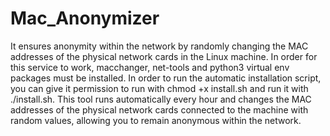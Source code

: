 # Mac_Anonymizer
It ensures anonymity within the network by randomly changing the MAC addresses of the physical network cards in the Linux machine.
In order for this service to work, macchanger, net-tools and python3 virtual env packages must be installed.
In order to run the automatic installation script, you can give it permission to run with chmod +x install.sh and run it with ./install.sh.
This tool runs automatically every hour and changes the MAC addresses of the physical network cards connected to the machine with random values, allowing you to remain anonymous within the network.
